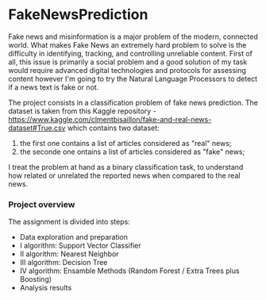 # FakeNewsPrediction
Fake news and misinformation is a major problem of the modern, connected world. What makes Fake News an extremely hard problem to solve is the difficulty in identifying, tracking, and controlling unreliable content. 
First of all, this issue is primarily a social problem and a good solution of my task would require advanced digital technologies and protocols for assessing content however I'm going to try the Natural Language Processors to detect if a news text is fake or not.

The project consists in a classification problem of fake news prediction.
The dataset is taken from this Kaggle repository - https://www.kaggle.com/clmentbisaillon/fake-and-real-news-dataset#True.csv which contains two dataset: 
1. the first one contains a list of articles considered as "real" news;
2. the seconde one ontains a list of articles considered as "fake" news;

I treat the problem at hand as a binary classification task, to understand how related or unrelated the reported news when compared to the real news. 

### Project overview
The assignment is divided into steps:
- Data exploration and preparation 
- I algorithm: Support Vector Classifier
- II algorithm: Nearest Neighbor
- III algorithm: Decision Tree
- IV algorithm: Ensamble Methods (Random Forest / Extra Trees plus Boosting)
- Analysis results 
